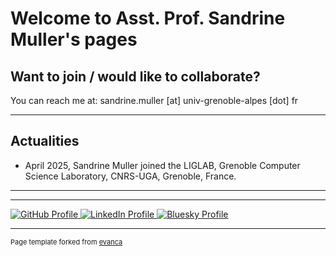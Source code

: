 # Welcome to Asst. Prof. Sandrine Muller's pages

## Want to join / would like to collaborate?
You can reach me at: sandrine.muller [at] univ-grenoble-alpes [dot] fr

---
## Actualities
- April 2025, Sandrine Muller joined the LIGLAB, Grenoble Computer Science Laboratory, CNRS-UGA, Grenoble, France. 

---
<!-- <div class="elfsight-app-bd5c0e76-24c5-48a2-8b69-476725a54eb4" data-elfsight-app-lazy></div> -->

---

<p>
  <a href="https://github.com/sandrine-muller-research/" target="_blank" title="GitHub">
    <img src="https://img.shields.io/badge/-GitHub-black?style=flat&logo=github&logoColor=white" alt="GitHub Profile">
  </a>
  <a href="https://www.linkedin.com/in/sandrine-muller-phd-ba459725/" target="_blank" title="LinkedIn">
    <img src="https://img.shields.io/badge/-LinkedIn-blue?style=flat&logo=linkedin&logoColor=white" alt="LinkedIn Profile">
  </a>
  <a href="https://bsky.app/profile/sandrine-muller.bsky.social" target="_blank" title="Bluesky">
    <img src="https://img.shields.io/badge/-Bluesky-00A1E4?style=flat&logo=bluesky&logoColor=white" alt="Bluesky Profile">
  </a>
</p>

---
<p style="font-size:11px">Page template forked from <a href="https://github.com/evanca/quick-portfolio">evanca</a></p>
<!-- Remove above link if you don't want to attibute -->
